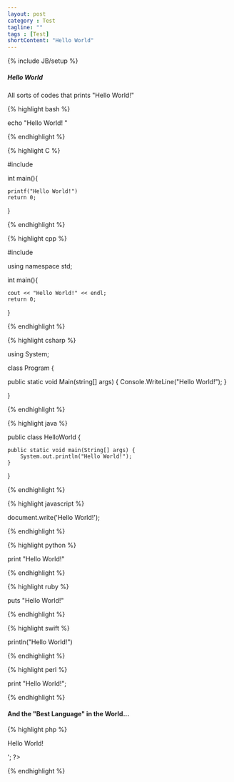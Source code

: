 ```yaml
---
layout: post
category : Test
tagline: ""
tags : [Test]
shortContent: "Hello World"
---
```

{% include JB/setup %}

##### Hello World

All sorts of codes that prints "Hello World!"

{% highlight bash %}

echo "Hello World! "

{% endhighlight %}

{% highlight C %}

#include<cstdio>

int main(){

    printf("Hello World!")
    return 0;

}

{% endhighlight %}

{% highlight cpp %}

#include<iostream>

using namespace std;

int main(){

    cout << "Hello World!" << endl;
    return 0;

}

{% endhighlight %}

{% highlight csharp %}

using System;

class Program {

   public static void Main(string[] args) {
    Console.WriteLine("Hello World!");
   }

}

{% endhighlight %}

{% highlight java %}

public class HelloWorld {

    public static void main(String[] args) {
        System.out.println("Hello World!");
    }

}

{% endhighlight %}

{% highlight javascript %}

document.write('Hello World!');

{% endhighlight %}

{% highlight python %}

print "Hello World!"

{% endhighlight %}

{% highlight ruby %}

puts "Hello World!"

{% endhighlight %}

{% highlight swift %}

println("Hello World!")

{% endhighlight %}

{% highlight perl %}

print "Hello World!";

{% endhighlight %}

#### And the "Best Language" in the World...

{% highlight php %}

<html>
 <head>
  <title>PHP Test</title>
 </head>
 <body>
  <?php echo '<p>Hello World!</p>'; ?> 
 </body>
</html>

{% endhighlight %}



